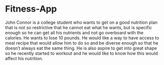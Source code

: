 # Fitness-App
John Connor is a college student who wants to get on a good nutrition plan that is not so restrictive that he cannot eat what he wants, but is specific enough so he can get all his nutrients and not go overboard with the calories. He wants to lose 10 pounds. He would like a way to have access to meal recipe that would allow him to do so and be diverse enough so that he doesn’t always eat the same thing. He is also aspire to get into great shape so he recently started to workout and he would like to know how this would affect his nutrition.
